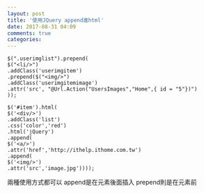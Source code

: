 ```yaml
---
layout: post
title: '使用JQuery append進html'
date: 2017-08-31 04:09
comments: true
categories: 
---
```


	$(".userimglist").prepend(
	$("<li/>")
	.addClass('userimgitem')
	.prepend($("<img/>")
	.addClass('userimgitemimage')
	.attr('src', "@Url.Action("UsersImages","Home",{ id = "5"})")
	));

	$('#item').html(
	$('<div/>')
	.addClass('list')
	.css('color','red')
	.html('jQuery')
	.append(
	$('<a/>')
	.attr('href','http://ithelp.ithome.com.tw')
	.append(
	$('<img/>')
	.attr('src','image.jpg'))));
兩種使用方式都可以 append是在元素後面插入 prepend則是在元素前